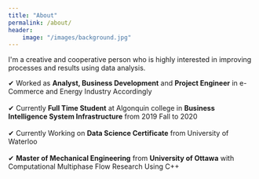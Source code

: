 ```yaml
---
title: "About"
permalink: /about/
header:
    image: "/images/background.jpg"
---
```


I'm a creative and cooperative person who is highly interested in improving processes and results using data analysis.

&#10004; Worked as **Analyst, Business Development** and **Project Engineer** in e-Commerce and Energy Industry Accordingly<br><br>
&#10004; Currently **Full Time Student** at Algonquin college in **Business Intelligence System Infrastructure** from 2019 Fall to 2020<br><br>
&#10004; Currently Working on **Data Science Certificate** from University of Waterloo <br><br>
&#10004; **Master of Mechanical Engineering** from **University of Ottawa** with Computational Multiphase Flow Research Using C++

